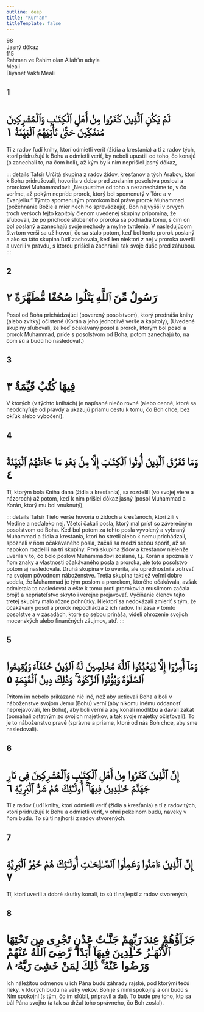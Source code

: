 ```yaml
---
outline: deep
title: "Kur'an"
titleTemplate: false
---
```


<!--CHAPTER INTRO-->
<div class="chapter-title-wrapper">
<div class="chapter-title">98</div>
<div class="chapter-title-slovak">Jasný dôkaz</div>
<div class="chapter-opening">115</div>
<div class="chapter-opening-slovak">Rahman ve Rahim olan Allah'ın adıyla</div>
</div>

<div class="intro2-wrapper">
<div class="chapter-info-wrapper">
<div class="chapter-info-translation">Meali</div>
<div class="chapter-info-name">Diyanet Vakfı Meali</div>
</div>

</div>

## 1

<!-- CHAPTER NUMBERS -->
<Badge type="info" text="98:1" class="badge" />
<div>
<div class="main-verse" >
<!-- ARABIC -->
<h1 class="verse-arabic">لَمْ يَكُنِ ٱلَّذِينَ كَفَرُوا مِنْ أَهْلِ ٱلْكِتَـٰبِ وَٱلْمُشْرِكِينَ مُنفَكِّينَ حَتَّىٰ تَأْتِيَهُمُ ٱلْبَيِّنَةُ ١</h1>
</div>
<!-- TÜRKÇE -->
<p>Tí z radov ľudí knihy, ktorí odmietli veriť (židia a kresťania) a tí z radov tých, ktorí pridružujú k Bohu a odmietli veriť, by neboli upustili od toho, čo konajú (a zanechali to, na čom boli), až kým by k nim neprišiel jasný dôkaz,</p>
</div>
<!-- TAFSIR -->

::: details Tafsir
Určitá skupina z radov židov, kresťanov a tých Arabov, ktorí k Bohu pridružovali, hovorila v dobe pred zoslaním posolstva poslovi a prorokovi Muhammadovi: „Neupustíme od toho a nezanecháme to, v čo veríme, až pokým nepríde prorok, ktorý bol spomenutý v Tóre a v Evanjeliu.“ Týmto spomenutým prorokom bol práve prorok Muhammad (požehnanie Božie a mier nech ho sprevádzajú). Boh najvyšší v prvých troch veršoch tejto kapitoly členom uvedenej skupiny pripomína, že sľubovali, že po príchode sľúbeného proroka sa podriadia tomu, s čím on bol poslaný a zanechajú svoje nezhody a mylne tvrdenia. V nasledujúcom štvrtom verši sa už hovorí, čo sa stalo potom, keď bol tento prorok poslaný a ako sa táto skupina ľudí zachovala, keď len niektorí z nej v proroka uverili a uverili v pravdu, s ktorou prišiel a zachránili tak svoje duše pred záhubou.
:::

<div class="break"></div>

## 2

<!-- CHAPTER NUMBERS -->
<Badge type="info" text="98:2" class="badge" />
<div>
<div class="main-verse" >
<!-- ARABIC -->
<h1 class="verse-arabic">رَسُولٌ مِّنَ ٱللَّهِ يَتْلُوا صُحُفًا مُّطَهَّرَةً ٢</h1>
</div>
<!-- TÜRKÇE -->
<p>Posol od Boha prichádzajúci (poverený posolstvom), ktorý prednáša knihy (alebo zvitky) očistené (Korán a jeho jednotlivé verše a kapitoly), (Uvedené skupiny sľubovali, že keď očakávaný posol a prorok, ktorým bol posol a prorok Muhammad, príde s posolstvom od Boha, potom zanechajú to, na čom sú a budú ho nasledovať.)</p>
</div>

<div class="break"></div>

## 3

<!-- CHAPTER NUMBERS -->
<Badge type="info" text="98:3" class="badge" />
<div>
<div class="main-verse" >
<!-- ARABIC -->
<h1 class="verse-arabic">فِيهَا كُتُبٌ قَيِّمَةٌ ٣</h1>
</div>
<!-- TÜRKÇE -->
<p>V ktorých (v týchto knihách) je napísané niečo rovné (alebo cenné, ktoré sa neodchyľuje od pravdy a ukazujú priamu cestu k tomu, čo Boh chce, bez okľúk alebo vybočení).</p>
</div>
<div class="break"></div>

## 4

<!-- CHAPTER NUMBERS -->
<Badge type="info" text="98:4" class="badge" />
<div>
<div class="main-verse" >
<!-- ARABIC -->
<h1 class="verse-arabic">وَمَا تَفَرَّقَ ٱلَّذِينَ أُوتُوا ٱلْكِتَـٰبَ إِلَّا مِنۢ بَعْدِ مَا جَآءَتْهُمُ ٱلْبَيِّنَةُ ٤</h1>
</div>
<!-- TÜRKÇE -->
<p>Tí, ktorým bola Kniha daná (židia a kresťania), sa rozdelili (vo svojej viere a názoroch) až potom, keď k nim prišiel dôkaz jasný (posol Muhammad a Korán, ktorý mu bol vnuknutý),</p>
</div>
<!-- TAFSIR -->

::: details Tafsir
Tieto verše hovoria o židoch a kresťanoch, ktorí žili v Medine a neďaleko nej. Všetci čakali posla, ktorý mal prísť so záverečným posolstvom od Boha. Keď bol potom za tohto posla vyvolený a vybraný Muhammad a židia a kresťania, ktorí ho stretli alebo k nemu prichádzali, spoznali v ňom očakávaného posla, začali sa medzi sebou sporiť, až sa napokon rozdelili na tri skupiny. Prvá skupina židov a kresťanov nielenže uverila v to, čo bolo poslovi Muhammadovi zoslané, t.j. Korán a spoznala v ňom znaky a vlastnosti očakávaného posla a proroka, ale toto posolstvo potom aj nasledovala. Druhá skupina v to uverila, ale uprednostnila zotrvať na svojom pôvodnom náboženstve. Tretia skupina taktiež veľmi dobre vedela, že Muhammad je tým poslom a prorokom, ktorého očakávala, avšak odmietala to nasledovať a ešte k tomu proti prorokovi a muslimom začala brojiť a nepriateľstvo skryto i verejne prejavovať. Vyčíňanie členov tejto tretej skupiny malo rôzne pohnútky. Niektorí sa nedokázali zmieriť s tým, že očakávaný posol a prorok nepochádza z ich radov. Iní zasa v tomto posolstve a v zásadách, ktoré so sebou prináša, videli ohrozenie svojich mocenských alebo finančných záujmov, atď.
:::

<div class="break"></div>

## 5

<!-- CHAPTER NUMBERS -->
<Badge type="info" text="98:5" class="badge" />
<div>
<div class="main-verse" >
<!-- ARABIC -->
<h1 class="verse-arabic">وَمَآ أُمِرُوٓا إِلَّا لِيَعْبُدُوا ٱللَّهَ مُخْلِصِينَ لَهُ ٱلدِّينَ حُنَفَآءَ وَيُقِيمُوا ٱلصَّلَوٰةَ وَيُؤْتُوا ٱلزَّكَوٰةَ ۚ وَذَٰلِكَ دِينُ ٱلْقَيِّمَةِ ٥</h1>
</div>
<!-- TÜRKÇE -->
<p>Pritom im nebolo prikázané nič iné, než aby uctievali Boha a boli v náboženstve svojom Jemu (Bohu) verní (aby nikomu inému oddanosť neprejavovali, len Bohu), aby boli verní a aby konali modlitbu a dávali zakat (pomáhali ostatným zo svojich majetkov, a tak svoje majetky očisťovali). To je to náboženstvo pravé (správne a priame, ktoré od nás Boh chce, aby sme nasledovali).</p>
</div>
<div class="break"></div>

## 6

<!-- CHAPTER NUMBERS -->
<Badge type="info" text="98:6" class="badge" />
<div>
<div class="main-verse" >
<!-- ARABIC -->
<h1 class="verse-arabic">إِنَّ ٱلَّذِينَ كَفَرُوا مِنْ أَهْلِ ٱلْكِتَـٰبِ وَٱلْمُشْرِكِينَ فِى نَارِ جَهَنَّمَ خَـٰلِدِينَ فِيهَآ ۚ أُولَـٰٓئِكَ هُمْ شَرُّ ٱلْبَرِيَّةِ ٦</h1>
</div>
<!-- TÜRKÇE -->
<p>Tí z radov Ľudí knihy, ktorí odmietli veriť (židia a kresťania) a tí z radov tých, ktorí pridružujú k Bohu a odmietli veriť, v ohni pekelnom budú, naveky v ňom budú. To sú tí najhorší z radov stvorených.</p>
</div>
<div class="break"></div>

## 7

<!-- CHAPTER NUMBERS -->
<Badge type="info" text="98:7" class="badge" />
<div>
<div class="main-verse" >
<!-- ARABIC -->
<h1 class="verse-arabic">إِنَّ ٱلَّذِينَ ءَامَنُوا وَعَمِلُوا ٱلصَّـٰلِحَـٰتِ أُولَـٰٓئِكَ هُمْ خَيْرُ ٱلْبَرِيَّةِ ٧</h1>
</div>
<!-- TÜRKÇE -->
<p>Tí, ktorí uverili a dobré skutky konali, to sú tí najlepší z radov stvorených,</p>
</div>

<div class="break"></div>

## 8

<!-- CHAPTER NUMBERS -->
<Badge type="info" text="98:8" class="badge" />
<div>
<div class="main-verse" >
<!-- ARABIC -->
<h1 class="verse-arabic">جَزَآؤُهُمْ عِندَ رَبِّهِمْ جَنَّـٰتُ عَدْنٍ تَجْرِى مِن تَحْتِهَا ٱلْأَنْهَـٰرُ خَـٰلِدِينَ فِيهَآ أَبَدًا ۖ رَّضِىَ ٱللَّهُ عَنْهُمْ وَرَضُوا عَنْهُ ۚ ذَٰلِكَ لِمَنْ خَشِىَ رَبَّهُۥ ٨</h1>
</div>
<!-- TÜRKÇE -->
<p>Ich náležitou odmenou u ich Pána budú záhrady rajské, pod ktorými tečú rieky, v ktorých budú na veky vekov. Boh je s nimi spokojný a oni budú s Ním spokojní (s tým, čo im sľúbil, pripravil a dal). To bude pre toho, kto sa bál Pána svojho (a tak sa držal toho správneho, čo Boh zoslal).</p>
</div>
